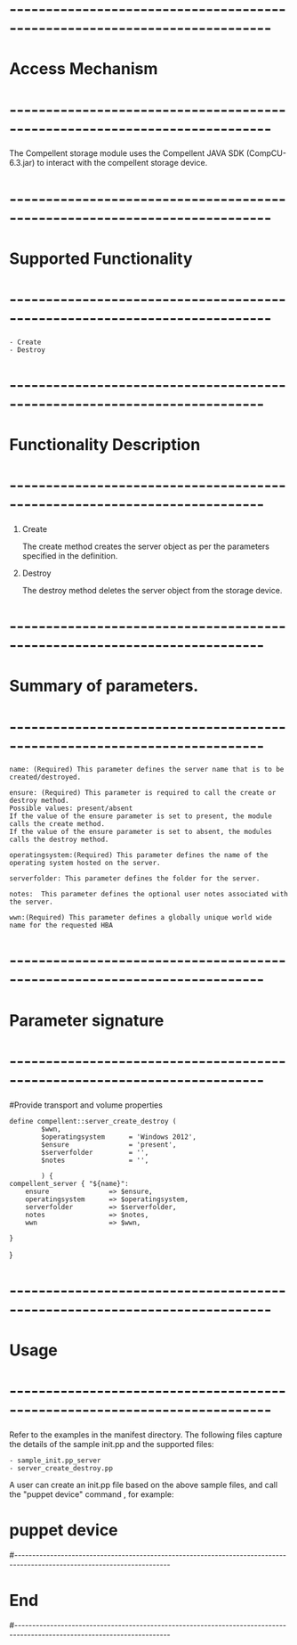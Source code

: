 # --------------------------------------------------------------------------
# Access Mechanism 
# --------------------------------------------------------------------------

The Compellent storage module uses the Compellent JAVA SDK (CompCU-6.3.jar) to interact with the compellent storage device.

# --------------------------------------------------------------------------
#  Supported Functionality
# --------------------------------------------------------------------------

	- Create
	- Destroy

# -------------------------------------------------------------------------
# Functionality Description
# -------------------------------------------------------------------------


  1. Create

     The create method creates the server object as per the parameters specified in the definition. 

   
  2. Destroy

     The destroy method deletes the server object from the storage device.  


# -------------------------------------------------------------------------
# Summary of parameters.
# -------------------------------------------------------------------------

    name: (Required) This parameter defines the server name that is to be created/destroyed.

	ensure: (Required) This parameter is required to call the create or destroy method.
    Possible values: present/absent
    If the value of the ensure parameter is set to present, the module calls the create method.
    If the value of the ensure parameter is set to absent, the modules calls the destroy method.
    
    operatingsystem:(Required) This parameter defines the name of the operating system hosted on the server.	     
    
    serverfolder: This parameter defines the folder for the server.     
    
    notes: 	This parameter defines the optional user notes associated with the server.		    
    
    wwn:(Required) This parameter defines a globally unique world wide name for the requested HBA
			        

# -------------------------------------------------------------------------
# Parameter signature 
# -------------------------------------------------------------------------

#Provide transport and volume properties

    define compellent::server_create_destroy (
            $wwn,
            $operatingsystem      = 'Windows 2012',
            $ensure        	      = 'present',
            $serverfolder         = '',
            $notes 		          = '',

            ) {
    compellent_server { "${name}":
        ensure       	 	 => $ensure,
        operatingsystem	     => $operatingsystem,
        serverfolder         => $serverfolder,
        notes			     => $notes,   
        wwn			         => $wwn,
       
    }
}

# --------------------------------------------------------------------------
# Usage
# --------------------------------------------------------------------------
   Refer to the examples in the manifest directory.
   The following files capture the details of the sample init.pp and the supported files:

    - sample_init.pp_server
    - server_create_destroy.pp
   
   A user can create an init.pp file based on the above sample files, and call the "puppet device" command , for example: 
   # puppet device

#-------------------------------------------------------------------------------------------------------------------------
# End
#-------------------------------------------------------------------------------------------------------------------------	
